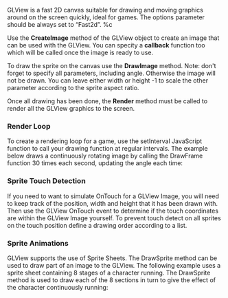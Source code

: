 GLView is a fast 2D canvas suitable for drawing and moving graphics around on the screen quickly, ideal for games. The options parameter should be always set to “Fast2d”.
%c

Use the **CreateImage** method of the GLView object to create an image that can be used with the GLView.
You can specity a **callback** function too which will be called once the image is ready to use.

To draw the sprite on the canvas use the **DrawImage** method.
<font class="red">Note: don't forget to specify all parameters, including angle. Otherwise the image will not be drawn.</font>
You can leave either width or height -1 to scale the other parameter according to the sprite aspect ratio.

Once all drawing has been done, the **Render** method must be called to render all the GLView graphics to the screen.
<sample DrawImage>

### Render Loop
To create a rendering loop for a game, use the setInterval JavaScript function to call your drawing function at regular intervals.
The example below draws a continuously rotating image by calling the DrawFrame function 30 times each second, updating the angle each time:
<sample Render Loop>

### Sprite Touch Detection
If you need to want to simulate OnTouch for a GLView Image, you will need to keep track of the position, width and height that it has been drawn with. Then use the GLView OnTouch event to determine if the touch coordinates are within the GLView Image yourself. To prevent touch detect on all sprites on the touch position define a drawing order according to a list.
<sample Sprite Touch>

### Sprite Animations
GLView supports the use of Sprite Sheets. The DrawSprite method can be used to draw part of an image to the GLView.
The following example uses a sprite sheet containing 8 stages of a character running. The DrawSprite method is used to draw each of the 8 sections in turn to give the effect of the character continuously running:
<sample Sprite Sheet Animation>
